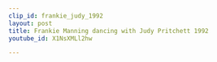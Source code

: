 ```yaml
---
clip_id: frankie_judy_1992
layout: post
title: Frankie Manning dancing with Judy Pritchett 1992
youtube_id: X1NsXMLl2hw

---
```


